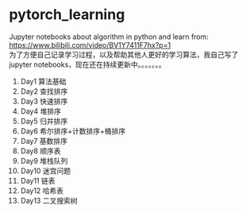 # pytorch_learning
Jupyter notebooks about algorithm in python and learn from:  
https://www.bilibili.com/video/BV1Y7411F7hx?p=1  
为了方便自己记录学习过程，以及帮助其他人更好的学习算法，我自己写了jupyter notebooks，现在还在持续更新中。。。。。。。

01. Day1 算法基础
02. Day2 查找排序
03. Day3 快速排序
04. Day4 堆排序
05. Day5 归并排序
06. Day6 希尔排序+计数排序+桶排序
07. Day7 基数排序
8. Day8 顺序表
9. Day9 堆栈队列
10. Day10 迷宫问题
11. Day11 链表
12. Day12 哈希表
13. Day13 二叉搜索树